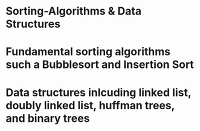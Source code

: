 # Sorting-Algorithms & Data Structures
# Fundamental sorting algorithms such a Bubblesort and Insertion Sort
# Data structures inlcuding linked list, doubly linked list, huffman trees, and binary trees
